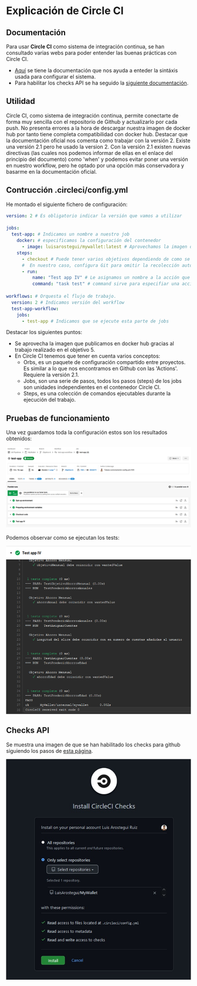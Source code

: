 # Explicación de Circle CI

## Documentación
Para usar **Circle CI** como sistema de integración continua, se han consultado varias webs para poder entender las buenas prácticas con Circle CI.

* [Aquí](https://programmerclick.com/article/78021241003/) se tiene la documentación que nos ayuda a enteder la sintáxis usada para configurar el sistema.
* Para habilitar los checks API se ha seguido la [siguiente documentación](https://circleci.com/docs/2.0/enable-checks/).

## Utilidad
Circle CI, como sistema de integración continua, permite conectarte de forma muy sencilla con el repositorio de Github y actualizarlo por cada push. No presenta errores a la hora de descargar nuestra imagen de docker hub por tanto tiene completa compatibilidad con docker hub. Destacar que la documentación oficial nos comenta como trabajar con la versión 2. Existe una versión 2.1 pero he usado la version 2. Con la versión 2.1 existen nuevas directivas (las cuales nos podemos informar de ellas en el enlace del principio del documento) como 'when' y podemos evitar poner una versión en nuestro workflow, pero he optado por una opción más conservadora y basarme en la documentación oficial.

## Contrucción .circleci/config.yml
He montado el siguiente fichero de configuración:

```yaml
version: 2 # Es obligatorio indicar la versión que vamos a utilizar

jobs:
  test-app: # Indicamos un nombre a nuestro job
    docker: # especificamos la configuración del contenedor
      - image: luisarostegui/mywallet:latest # Aprovechamos la imagen de nuestro proyecto
    steps: 
      - checkout # Puede tener varios objetivos dependiendo de como se use.
      #  En nuestro caso, configura Git para omitir la recolección automática de basura.
      - run:
          name: "Test app IV" # Le asignamos un nombre a la acción que vamos a ejecutar
          command: "task test" # command sirve para especifiar una acción que se ejecute a traves del shell

workflows: # Orquesta el flujo de trabajo.
  version: 2 # Indicamos versión del workflow
  test-app-workflow:
    jobs:
      - test-app # Indicamos que se ejecute esta parte de jobs
```

Destacar los siguientes puntos:

* Se aprovecha la imagen que publicamos en docker hub gracias al trabajo realizado en el objetivo 5.
* En Circle CI tenemos que tener en cuenta varios conceptos:
    * Orbs, es un paquete de configuración compartido entre proyectos. Es similar a lo que nos encontramos en Github con las 'Actions'. Requiere la versión 2.1.
    * Jobs, son una serie de pasos, todos los pasos (steps) de los jobs son unidades independientes en el contenedor Circle CI.
    * Steps, es una colección de comandos ejecutables durante la ejecución del trabajo.

## Pruebas de funcionamiento

Una vez guardamos toda la configuración estos son los resultados obtenidos:

![Build Success](imgs/Circle_BuildSucceds.png)

Podemos observar como se ejecutan los tests:

![Tests passed](imgs/Circle_testpass.png)

## Checks API

Se muestra una imagen de que se han habilitado los checks para github siguiendo los pasos de [esta página](https://circleci.com/docs/2.0/enable-checks/).

![Tests passed](imgs/checkApi.jpeg)